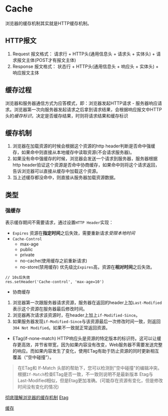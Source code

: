 # Cache
浏览器的缓存机制其实就是HTTP缓存机制。

## HTTP报文
1. Request
报文格式：
请求行 + HTTP头(通用信息头 + 请求头 + 实体头) + 请求报文主体(POST才有报文主体)
2. Response
报文格式：
状态行 + HTTP头(通用信息头 + 响应头 + 实体头) + 响应报文主体

## 缓存过程
浏览器和服务器通信方式为应答模式，即：浏览器发起HTTP请求 - 服务器响应请求。浏览器第一次向服务器发起请求之后拿到请求结果，会根据响应报文中HTTP头的*缓存标识*，决定是否缓存结果，时则将请求结果和缓存标识

## 缓存机制
1. 浏览器在加载资源的时候会根据这个资源的http header判断是否命中强缓存，如果命中则直接从本地缓存中读取资源(不会请求服务器)。
2. 如果没有命中强缓存的时候，浏览器会发送一个请求到服务器，服务器根据http header验证这个资源是否命中协商缓存，如果命中则将这个请求返回，告诉浏览器可以直接从缓存中加载这个资源。
3. 当上述缓存都没命中，则直接从服务器加载资源数据。
## 类型
### 强缓存
表示缓存期间不需要请求，通过设置`HTTP Header`实现：
+ `Expires`
资源在**指定时间**之后失效，需要重新请求*受限本地时间*
+ `Cache-Control`
  - max-age
  - public
  - private
  - no-cache(使用缓存之前重新请求)
  - no-store(禁用缓存)
优先级比`Expires`高，资源在**相对时间**之后失效。
```
// 10s后失效
res.setHeader('Cache-control', 'max-age=10')
```
+ 协商缓存
1. 浏览器第一次跟服务器请求资源，服务器在返回的header上加`Last-Modified`表示这个资源在服务器最后修改时间。
2. 浏览器再次请求该资源时，在header上加上`if-Modified-Since`。
3. 如果服务器发现`if-Modified-Since`与该资源最后一次修改时间一致，则返回`304 Not Modified`。如果不一致就正常返回资源。
  -  ETag(if-none-match)
  HTTP响应头是资源的特定版本的标识符。这可以让缓存更高效，并节省带宽，因为如果内容没有改变，Web服务器不需要发送完整的响应。而如果内容发生了变化，使用ETag有助于防止资源的同时更新相互覆盖（“空中碰撞”）。
  > 在ETag和 If-Match 头部的帮助下，您可以检测到"空中碰撞"的编辑冲突。
  > 根据`If-Match`检查ETag是否一致，不一致则说明不是最新版本
  > Etag与Last-Modified相似，但是Etag更加准确。(可能存在资源有变化，但是修改时间没有变化的情况)


[彻底理解浏览器的缓存机制](https://heyingye.github.io/2018/04/16/%E5%BD%BB%E5%BA%95%E7%90%86%E8%A7%A3%E6%B5%8F%E8%A7%88%E5%99%A8%E7%9A%84%E7%BC%93%E5%AD%98%E6%9C%BA%E5%88%B6/)
[Etag](https://developer.mozilla.org/zh-CN/docs/Web/HTTP/Headers/ETag)

[缓存](https://github.com/amandakelake/blog/issues/41)